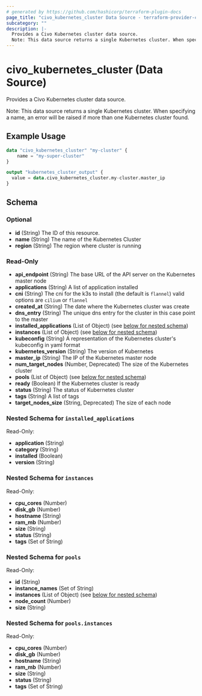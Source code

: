 ```yaml
---
# generated by https://github.com/hashicorp/terraform-plugin-docs
page_title: "civo_kubernetes_cluster Data Source - terraform-provider-civo"
subcategory: ""
description: |-
  Provides a Civo Kubernetes cluster data source.
  Note: This data source returns a single Kubernetes cluster. When specifying a name, an error will be raised if more than one Kubernetes cluster found.
---
```


# civo_kubernetes_cluster (Data Source)

Provides a Civo Kubernetes cluster data source.

Note: This data source returns a single Kubernetes cluster. When specifying a name, an error will be raised if more than one Kubernetes cluster found.

## Example Usage

```terraform
data "civo_kubernetes_cluster" "my-cluster" {
    name = "my-super-cluster"
}

output "kubernetes_cluster_output" {
  value = data.civo_kubernetes_cluster.my-cluster.master_ip
}
```

<!-- schema generated by tfplugindocs -->
## Schema

### Optional

- **id** (String) The ID of this resource.
- **name** (String) The name of the Kubernetes Cluster
- **region** (String) The region where cluster is running

### Read-Only

- **api_endpoint** (String) The base URL of the API server on the Kubernetes master node
- **applications** (String) A list of application installed
- **cni** (String) The cni for the k3s to install (the default is `flannel`) valid options are `cilium` or `flannel`
- **created_at** (String) The date where the Kubernetes cluster was create
- **dns_entry** (String) The unique dns entry for the cluster in this case point to the master
- **installed_applications** (List of Object) (see [below for nested schema](#nestedatt--installed_applications))
- **instances** (List of Object) (see [below for nested schema](#nestedatt--instances))
- **kubeconfig** (String) A representation of the Kubernetes cluster's kubeconfig in yaml format
- **kubernetes_version** (String) The version of Kubernetes
- **master_ip** (String) The IP of the Kubernetes master node
- **num_target_nodes** (Number, Deprecated) The size of the Kubernetes cluster
- **pools** (List of Object) (see [below for nested schema](#nestedatt--pools))
- **ready** (Boolean) If the Kubernetes cluster is ready
- **status** (String) The status of Kubernetes cluster
- **tags** (String) A list of tags
- **target_nodes_size** (String, Deprecated) The size of each node

<a id="nestedatt--installed_applications"></a>
### Nested Schema for `installed_applications`

Read-Only:

- **application** (String)
- **category** (String)
- **installed** (Boolean)
- **version** (String)


<a id="nestedatt--instances"></a>
### Nested Schema for `instances`

Read-Only:

- **cpu_cores** (Number)
- **disk_gb** (Number)
- **hostname** (String)
- **ram_mb** (Number)
- **size** (String)
- **status** (String)
- **tags** (Set of String)


<a id="nestedatt--pools"></a>
### Nested Schema for `pools`

Read-Only:

- **id** (String)
- **instance_names** (Set of String)
- **instances** (List of Object) (see [below for nested schema](#nestedobjatt--pools--instances))
- **node_count** (Number)
- **size** (String)

<a id="nestedobjatt--pools--instances"></a>
### Nested Schema for `pools.instances`

Read-Only:

- **cpu_cores** (Number)
- **disk_gb** (Number)
- **hostname** (String)
- **ram_mb** (Number)
- **size** (String)
- **status** (String)
- **tags** (Set of String)


